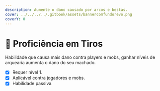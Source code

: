 ```yaml
---
description: Aumente o dano causado por arcos e bestas.
cover: ../../../../.gitbook/assets/bannercomfundorevo.png
coverY: 0
---
```


# 🎯 Proficiência em Tiros

Habilidade que causa mais dano contra players e mobs, ganhar níveis de arquearia aumenta o dano do seu machado.

* [x] Requer nível 1.
* [x] Aplicável contra jogadores e mobs.
* [x] Habilidade passiva.

